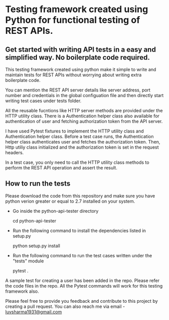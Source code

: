 # Testing framework created using Python for functional testing of REST APIs. 

## Get started with writing API tests in a easy and simplified way. No boilerplate code required.

This testing framework created using python make it simple to write and  maintain tests for REST APIs without worrying about writing extra boilerplate code. 

You can mention the REST API server details like server address, port number and credentials in the global configuation file and then directly start writing test cases under tests folder. 

All the reusable fucntions like HTTP server methods are provided under the HTTP utility class. There is a Authentication helper class also available for authentication of user and fetching authorization token from the API server.

I have used Pytest fixtures to implement the HTTP utility class and Authentication helper class. Before a test case runs, the Authentication helper class authenticates user and fetches the authorization token. Then, Http utiliy class initialized and the authorization token is set in the request headers.

In a test case, you only need to call the HTTP utility class methods to perform the REST API operation and assert the result. 

## How to run the tests

Please download the code from this repository and make sure you have python verion greater or equal to 2.7 installed on your system. 

- Go inside the python-api-tester directory

  cd python-api-tester

- Run the following command to install the dependencies listed in setup.py

  python setup.py install

- Run the following command to run the test cases written under the "tests" module

  pytest .


A sample test for creating a user has been added in the repo. Please refer the code files in the repo. All the Pytest commands will work for this testing framework also.


Please feel free to provide you feedback and contribute to this project by creating a pull request. You can also reach me via email - luvsharma1931@gmail.com
